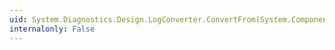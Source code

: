 ```yaml
---
uid: System.Diagnostics.Design.LogConverter.ConvertFrom(System.ComponentModel.ITypeDescriptorContext,System.Globalization.CultureInfo,System.Object)
internalonly: False
---
```

